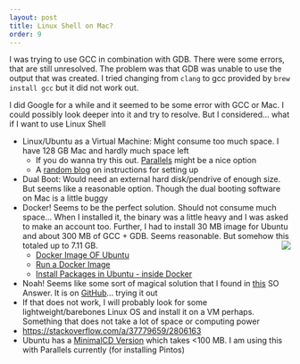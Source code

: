 ```yaml
---
layout: post
title: Linux Shell on Mac?
order: 9
---
```


I was trying to use GCC in combination with GDB. There were some errors, that are still unresolved. The problem was that GDB was unable to use the output that was created. I tried changing from `clang` to gcc provided by `brew install gcc` but it did not work out.

I did Google for a while and it seemed to be some error with GCC or Mac. I could possibly look deeper into it and try to resolve. But I considered... what if I want to use Linux Shell

* Linux/Ubuntu as a Virtual Machine: Might consume too much space. I have 128 GB Mac and hardly much space left
    * If you do wanna try this out. [Parallels](https://www.parallels.com/blogs/linux-on-mac/) might be a nice option
    * A [random blog](https://www.macworld.co.uk/how-to/mac/how-install-linux-on-mac-3637265/) on instructions for setting up
* Dual Boot: Would need an external hard disk/pendrive of enough size. But seems like a reasonable option. Though the dual booting software on Mac is a little buggy
* Docker! Seems to be the perfect solution. Should not consume much space... When I installed it, the binary was a little heavy and I was asked to make an account too. Further, I had to install 30 MB image for Ubuntu and about 300 MB of GCC + GDB. Seems reasonable. But somehow this totaled up to 7.11 GB. <img align="right" src="{{ site.baseurl }}/images/docker-mac-size.png"/>
    * [Docker Image OF Ubuntu](https://hub.docker.com/_/ubuntu/?tab=reviews)
    * [Run a Docker Image](https://stackoverflow.com/a/18498313/2806163)
    * [Install Packages in Ubuntu - inside Docker](https://stackoverflow.com/a/27273543/2806163)
* Noah! Seems like some sort of magical solution that I found in [this](https://unix.stackexchange.com/a/212761/251573) SO Answer. It is on [GitHub](https://github.com/linux-noah/noah)... trying it out
* If that does not work, I will probably look for some lightweight/barebones Linux OS and install it on a VM perhaps. Something that does not take a lot of space or computing power
* <https://stackoverflow.com/a/37779659/2806163> 
* Ubuntu has a [MinimalCD Version](https://help.ubuntu.com/community/Installation/MinimalCD) which takes <100 MB. I am using this with Parallels currently (for installing Pintos)